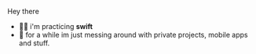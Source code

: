 Hey there



- 👨‍💻 i'm practicing **swift**
- 🌱 for a while im just messing around with private projects, mobile apps and stuff.
